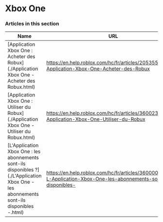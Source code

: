 # Xbox One  
### Articles in this section
Name|URL
-|-
[Application Xbox One : Acheter des Robux](./Application Xbox One - Acheter des Robux.html) |https://en.help.roblox.com/hc/fr/articles/205355400-Application-Xbox-One-Acheter-des-Robux
[Application Xbox One : Utiliser du Robux](./Application Xbox One - Utiliser du Robux.html) |https://en.help.roblox.com/hc/fr/articles/360023138771-Application-Xbox-One-Utiliser-du-Robux
[L'Application Xbox One : les abonnements sont-ils disponibles ?](./L'Application Xbox One - les abonnements sont-ils disponibles -.html) |https://en.help.roblox.com/hc/fr/articles/360000334663-L-Application-Xbox-One-les-abonnements-sont-ils-disponibles-